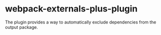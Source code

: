# webpack-externals-plus-plugin

The plugin provides a way to automatically exclude dependencies from the output package. 
